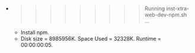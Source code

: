 * >>>>>>>>> Running inst-xtra-web-dev-npm.sh ...
  * Install npm.
  * Disk size = 8985956K. Space Used = 32328K. Runtime = 00:00:00:05.
